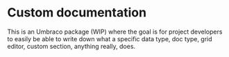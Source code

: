 # Custom documentation

This is an Umbraco package (WIP) where the goal is for project developers to easily be able to write down what a specific data type, doc type, grid editor, custom section, anything really, does.  